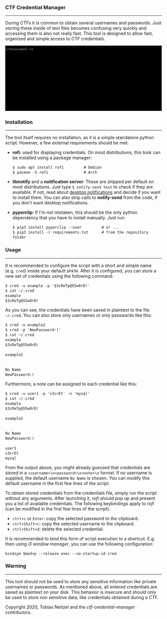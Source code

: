 ### CTF Credential Manager

----

During *CTFs* it is common to obtain several usernames and passwords.
Just storing these inside of text files becomes confusing very quickly
and accessing them is also not really fast. This tool is designed to
allow fast, organized and simple access to *CTF* credentials.

![example](/resources/example.gif)


### Installation

----

The tool itself requires no installation, as it is a simple standalone python script.
However, a few external requirements should be met:

* **rofi**: used for displaying credentials. On most distributions, this took can be installed
  using a package manager:
  ```
  $ sudo apt install rofi         # Debian
  $ pacman -S rofi                # Arch
  ```

* **libnotify** and a **notification server**: These are shipped per default on most
  distributions. Just type ``$ notify-send test`` to check if they are available.
  If not, read about [desktop notifications](https://wiki.archlinux.org/index.php/Desktop_notifications)
  and decide if you want to install them. You can also strip calls to **notify-send**
  from the code, if you don't want desktop notifications.

* **pyperclip**: If I'm not mistaken, this should be the only python dependency
  that you have to install manually. Just run:
  ```
  $ pip3 install pyperclip --user         # or ...
  $ pip3 install -r requirements.txt      # from the repository folder
  ```


### Usage

----

It is recommended to configure the script with a short and simple name (e.g. ``cred``) 
inside your default ``$PATH``. After it is configured, you can store a new set of credentials
using the following command:

```
$ cred -u example -p '$3cReTp@55w0rD!'
$ cat ~/.cred
example
$3cReTp@55w0rD!

```

As you can see, the credentials have been saved in plaintext to the file ``~/.cred``.
You can also store only usernames or only passwords like this:

```
$ cred -u example2
$ cred -p 'NewPassword:)'
$ cat ~/.cred
example
$3cReTp@55w0rD!

example2


No Name
NewPassword:)

```

Furthermore, a note can be assigned to each credential like this:

```
$ cred -u user1 -p 's3crEt' -n 'mysql'
$ cat ~/.cred
example
$3cReTp@55w0rD!

example2


No Name
NewPassword:)

user1
s3crEt
mysql
```

From the output above, you might already guessed that credentials are stored
in a ``<username>\n<password>\n<note>\n`` format. If no username is supplied, the default username
``No Name`` is chosen. You can modify this default username in the first few lines of the
script.

To obtain stored credentials from the credentials file, simply run the script without any
arguments. After launching it, *rofi* should pop up and present you a list of available credentials.
The following keybindings apply to *rofi* (can be modified in the first few lines of the script):

* ``ctrl+c`` or ``Enter``: copy the selected password to the clipboard.
* ``ctrl+Shift+c``: copy the selected username to the clipboard.
* ``ctrl+Shift+d``: delete the selected credential.

It is recommended to bind this form of script execution to a shortcut. E.g. then using
*i3 window manager*, you can use the following configuration:

```
bindsym $mod+p --release exec --no-startup-id cred
```


### Warning

----

This tool should not be used to store any sensitive information like private usernames or passwords.
As mentioned above, all entered credentials are saved as plaintext on your disk. This behavior is insecure
and should only be used to store non sensitive data, like credentials obtained during a *CTF*.


Copyright 2020, Tobias Neitzel and the *ctf-credential-manager* contributors.
